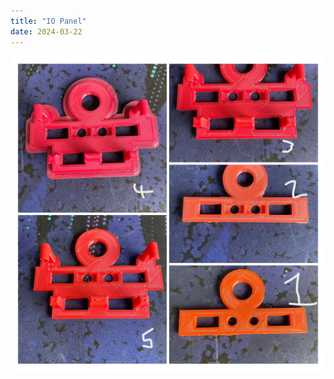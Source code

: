 ```yaml
---
title: "IO Panel"
date: 2024-03-22
---
```

<img src="./docs/assets/images/IMG_4382-COLLAGE.jpg" alt="v3">

